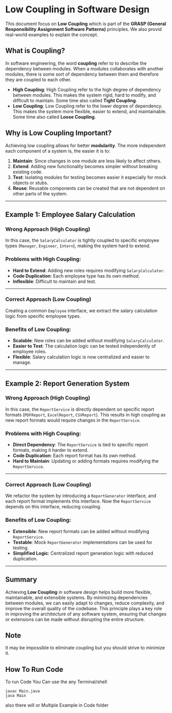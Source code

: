 # **Low Coupling in Software Design**

This document focus on **Low Coupling** which is part of the **GRASP (General Responsibility Assignment Software Patterns)** principles.
We also provid real-world examples to explain the concept.

## **What is Coupling?**

In software engineering, the word **coupling** refer to to describe the dependency between modules. When a modules collaborates with another modules, there is some sort of dependency between them and therefore they are coupled to each other.

- **High Coupling**: High Coupling refer to the high degree of dependency between modules. This makes the system rigid, hard to modify, and difficult to maintain. Some time also called **Tight Coupling**.
- **Low Coupling**: Low Coupling refer to the lower degree of dependency. This makes the system more flexible, easier to extend, and maintainable. Some time also called **Loose Coupling**.

## **Why is Low Coupling Important?**

Achieving low coupling allows for better **modularity**. The more independent each component of a system is, the easier it is to:

1. **Maintain**: Since changes in one module are less likely to affect others.
2. **Extend**: Adding new functionality becomes simpler without breaking existing code.
3. **Test**: Isolating modules for testing becomes easier it especially for mock objects or stubs.
4. **Reuse**: Reusable components can be created that are not dependent on other parts of the system.

---

## **Example 1: Employee Salary Calculation**

### **Wrong Approach (High Coupling)**

In this case, the `SalaryCalculator` is tightly coupled to specific employee types (`Manager`, `Engineer`, `Intern`), making the system hard to extend.

### **Problems with High Coupling**:

- **Hard to Extend**: Adding new roles requires modifying `SalaryCalculator`.
- **Code Duplication**: Each employee type has its own method.
- **Inflexible**: Difficult to maintain and test.

---

### **Correct Approach (Low Coupling)**

Creating a common `Employee` interface, we extract the salary calculation logic from specific employee types.

### **Benefits of Low Coupling**:

- **Scalable**: New roles can be added without modifying `SalaryCalculator`.
- **Easier to Test**: The calculation logic can be tested independently of employee roles.
- **Flexible**: Salary calculation logic is now centralized and easier to manage.

---

## **Example 2: Report Generation System**

### **Wrong Approach (High Coupling)**

In this case, the `ReportService` is directly dependent on specific report formats (`PDFReport`, `ExcelReport`, `CSVReport`). This results in high coupling as new report formats would require changes in the `ReportService`.

### **Problems with High Coupling**:

- **Direct Dependency**: The `ReportService` is tied to specific report formats, making it harder to extend.
- **Code Duplication**: Each report format has its own method.
- **Hard to Maintain**: Updating or adding formats requires modifying the `ReportService`.

---

### **Correct Approach (Low Coupling)**

We refactor the system by introducing a `ReportGenerator` interface, and each report format implements this interface. Now the `ReportService` depends on this interface, reducing coupling.

### **Benefits of Low Coupling**:

- **Extensible**: New report formats can be added without modifying `ReportService`.
- **Testable**: Mock `ReportGenerator` implementations can be used for testing.
- **Simplified Logic**: Centralized report generation logic with reduced duplication.

---

## **Summary**

Achieving **Low Coupling** in software design helps build more flexible, maintainable, and extensible systems. By minimizing dependencies between modules, we can easily adapt to changes, reduce complexity, and improve the overall quality of the codebase. This principle plays a key role in improving the architecture of any software system, ensuring that changes or extensions can be made without disrupting the entire structure.

## **Note**

It may be impossible to eliminate coupling but you should strive to minimize it.

## **How To Run Code**

To run Code You Can use the any Terminal/shell

```
javac Main.java
java Main
```

also there will or Multiple Example in Code folder
